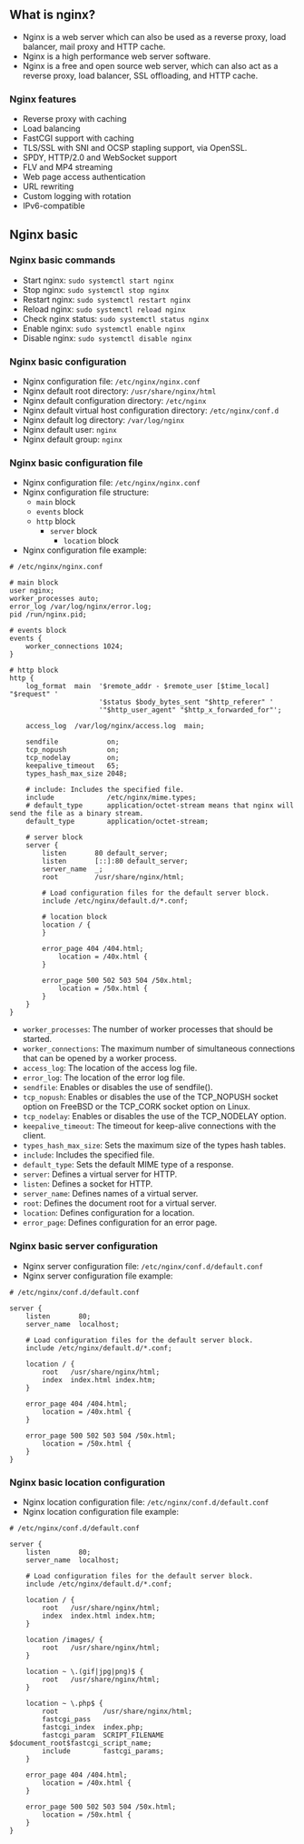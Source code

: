 ## What is nginx?

- Nginx is a web server which can also be used as a reverse proxy, load balancer, mail proxy and HTTP cache.
- Nginx is a high performance web server software.
- Nginx is a free and open source web server, which can also act as a reverse proxy, load balancer, SSL offloading, and HTTP cache.

### Nginx features

- Reverse proxy with caching
- Load balancing
- FastCGI support with caching
- TLS/SSL with SNI and OCSP stapling support, via OpenSSL.
- SPDY, HTTP/2.0 and WebSocket support
- FLV and MP4 streaming
- Web page access authentication
- URL rewriting
- Custom logging with rotation
- IPv6-compatible

## Nginx basic

### Nginx basic commands

- Start nginx: `sudo systemctl start nginx`
- Stop nginx: `sudo systemctl stop nginx`
- Restart nginx: `sudo systemctl restart nginx`
- Reload nginx: `sudo systemctl reload nginx`
- Check nginx status: `sudo systemctl status nginx`
- Enable nginx: `sudo systemctl enable nginx`
- Disable nginx: `sudo systemctl disable nginx`

### Nginx basic configuration

- Nginx configuration file: `/etc/nginx/nginx.conf`
- Nginx default root directory: `/usr/share/nginx/html`
- Nginx default configuration directory: `/etc/nginx`
- Nginx default virtual host configuration directory: `/etc/nginx/conf.d`
- Nginx default log directory: `/var/log/nginx`
- Nginx default user: `nginx`
- Nginx default group: `nginx`

### Nginx basic configuration file

- Nginx configuration file: `/etc/nginx/nginx.conf`
- Nginx configuration file structure:
  - `main` block
  - `events` block
  - `http` block
    - `server` block
      - `location` block
- Nginx configuration file example:

```nginx
# /etc/nginx/nginx.conf

# main block
user nginx;
worker_processes auto;
error_log /var/log/nginx/error.log;
pid /run/nginx.pid;

# events block
events {
    worker_connections 1024;
}

# http block
http {
    log_format  main  '$remote_addr - $remote_user [$time_local] "$request" '
                      '$status $body_bytes_sent "$http_referer" '
                      '"$http_user_agent" "$http_x_forwarded_for"';

    access_log  /var/log/nginx/access.log  main;

    sendfile            on;
    tcp_nopush          on;
    tcp_nodelay         on;
    keepalive_timeout   65;
    types_hash_max_size 2048;

    # include: Includes the specified file.
    include             /etc/nginx/mime.types;
    # default_type      application/octet-stream means that nginx will send the file as a binary stream.
    default_type        application/octet-stream;

    # server block
    server {
        listen       80 default_server;
        listen       [::]:80 default_server;
        server_name  _;
        root         /usr/share/nginx/html;

        # Load configuration files for the default server block.
        include /etc/nginx/default.d/*.conf;

        # location block
        location / {
        }

        error_page 404 /404.html;
            location = /40x.html {
        }

        error_page 500 502 503 504 /50x.html;
            location = /50x.html {
        }
    }
}
```

- `worker_processes`: The number of worker processes that should be started.
- `worker_connections`: The maximum number of simultaneous connections that can be opened by a worker process.
- `access_log`: The location of the access log file.
- `error_log`: The location of the error log file.
- `sendfile`: Enables or disables the use of sendfile().
- `tcp_nopush`: Enables or disables the use of the TCP_NOPUSH socket option on FreeBSD or the TCP_CORK socket option on Linux.
- `tcp_nodelay`: Enables or disables the use of the TCP_NODELAY option.
- `keepalive_timeout`: The timeout for keep-alive connections with the client.
- `types_hash_max_size`: Sets the maximum size of the types hash tables.
- `include`: Includes the specified file.
- `default_type`: Sets the default MIME type of a response.
- `server`: Defines a virtual server for HTTP.
- `listen`: Defines a socket for HTTP.
- `server_name`: Defines names of a virtual server.
- `root`: Defines the document root for a virtual server.
- `location`: Defines configuration for a location.
- `error_page`: Defines configuration for an error page.

### Nginx basic server configuration

- Nginx server configuration file: `/etc/nginx/conf.d/default.conf`
- Nginx server configuration file example:

```nginx
# /etc/nginx/conf.d/default.conf

server {
    listen       80;
    server_name  localhost;

    # Load configuration files for the default server block.
    include /etc/nginx/default.d/*.conf;

    location / {
        root   /usr/share/nginx/html;
        index  index.html index.htm;
    }

    error_page 404 /404.html;
        location = /40x.html {
    }

    error_page 500 502 503 504 /50x.html;
        location = /50x.html {
    }
}
```

### Nginx basic location configuration

- Nginx location configuration file: `/etc/nginx/conf.d/default.conf`
- Nginx location configuration file example:

```nginx
# /etc/nginx/conf.d/default.conf

server {
    listen       80;
    server_name  localhost;

    # Load configuration files for the default server block.
    include /etc/nginx/default.d/*.conf;

    location / {
        root   /usr/share/nginx/html;
        index  index.html index.htm;
    }

    location /images/ {
        root   /usr/share/nginx/html;
    }

    location ~ \.(gif|jpg|png)$ {
        root   /usr/share/nginx/html;
    }

    location ~ \.php$ {
        root           /usr/share/nginx/html;
        fastcgi_pass
        fastcgi_index  index.php;
        fastcgi_param  SCRIPT_FILENAME  $document_root$fastcgi_script_name;
        include        fastcgi_params;
    }

    error_page 404 /404.html;
        location = /40x.html {
    }

    error_page 500 502 503 504 /50x.html;
        location = /50x.html {
    }
}
```
